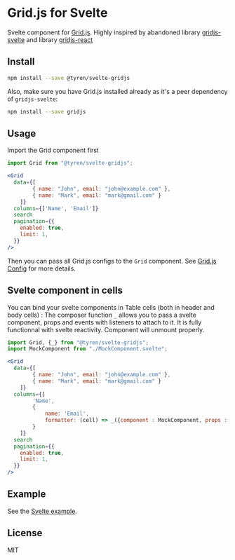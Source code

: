 # Grid.js for Svelte

Svelte component for [Grid.js](https://gridjs.io/). Highly inspired by abandoned library [gridjs-svelte](https://github.com/iamyuu/gridjs-svelte) and library [gridjs-react](https://github.com/grid-js/gridjs-react)

## Install

```bash
npm install --save @tyren/svelte-gridjs
```

Also, make sure you have Grid.js installed already as it's a peer dependency of `gridjs-svelte`:

```bash
npm install --save gridjs
```

## Usage

Import the Grid component first

```js
import Grid from "@tyren/svelte-gridjs";
```

```jsx
<Grid
  data={[
		{ name: "John", email: "john@example.com" },
		{ name: "Mark", email: "mark@gmail.com" }
	]}
  columns={['Name', 'Email']}
  search
  pagination={{
    enabled: true,
    limit: 1,
  }}
/>
```

Then you can pass all Grid.js configs to the `Grid` component. See [Grid.js Config](https://gridjs.io/docs/config) for more details.

## Svelte component in cells

You can bind your svelte components in Table cells (both in header and body cells) :
The composer function `_` allows you to pass a svelte component, props and events with listeners to attach to it. It is fully functionnal with svelte reactivity. Component will unmount properly.

```js
import Grid, {_} from "@tyren/svelte-gridjs";
import MockComponent from "./MockComponent.svelte";
```

```jsx
<Grid
  data={[
		{ name: "John", email: "john@example.com" },
		{ name: "Mark", email: "mark@gmail.com" }
	]}
  columns={[
		'Name', 
		{
			name: 'Email',
			formatter: (cell) => _({component : MockComponent, props : {cell}, events : [{event : 'myevent', callback : () => {console.log('hello')}}]})
		}
	]}
  search
  pagination={{
    enabled: true,
    limit: 1,
  }}
/>
```


## Example

See the [Svelte example](./example/Example.svelte).

## License

MIT